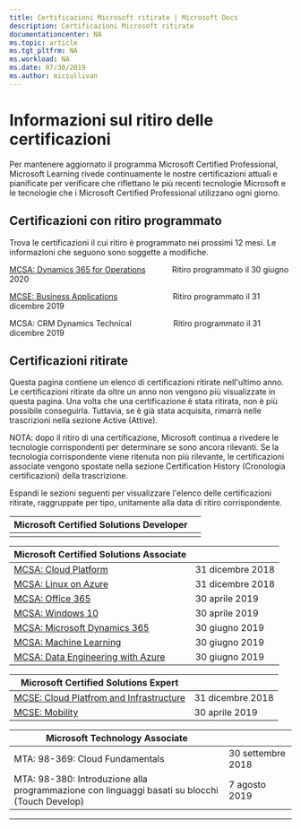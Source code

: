 ```yaml
---
title: Certificazioni Microsoft ritirate | Microsoft Docs
description: Certificazioni Microsoft ritirate
documentationcenter: NA
ms.topic: article
ms.tgt_pltfrm: NA
ms.workload: NA
ms.date: 07/30/2019
ms.author: micsullivan
---
```

# Informazioni sul ritiro delle certificazioni

Per mantenere aggiornato il programma Microsoft Certified Professional, Microsoft Learning rivede continuamente le nostre certificazioni attuali e pianificate per verificare che riflettano le più recenti tecnologie Microsoft e le tecnologie che i Microsoft Certified Professional utilizzano ogni giorno.

## Certificazioni con ritiro programmato

Trova le certificazioni il cui ritiro è programmato nei prossimi 12 mesi. Le informazioni che seguono sono soggette a modifiche. 

[MCSA: Dynamics 365 for Operations](https://www.microsoft.com/learning/mcsa-microsoft-dynamics-365-for-operations.aspx)&nbsp;&nbsp;&nbsp;&nbsp;&nbsp;&nbsp;&nbsp;&nbsp;&nbsp;&nbsp;&nbsp;&nbsp;Ritiro programmato il 30 giugno 2020  

[MCSE: Business Applications](https://www.microsoft.com/learning/mcse-business-applications.aspx)&nbsp;&nbsp;&nbsp;&nbsp;&nbsp;&nbsp;&nbsp;&nbsp;&nbsp;&nbsp;&nbsp;&nbsp;&nbsp;&nbsp;&nbsp;&nbsp;&nbsp;&nbsp;&nbsp;&nbsp;&nbsp;&nbsp;&nbsp;&nbsp; Ritiro programmato il 31 dicembre 2019  

MCSA: CRM Dynamics Technical&nbsp;&nbsp;&nbsp;&nbsp;&nbsp;&nbsp;&nbsp;&nbsp;&nbsp;&nbsp;&nbsp;&nbsp;&nbsp;&nbsp;&nbsp;&nbsp;&nbsp;&nbsp; Ritiro programmato il 31 dicembre 2019  

## Certificazioni ritirate

Questa pagina contiene un elenco di certificazioni ritirate nell'ultimo anno. Le certificazioni ritirate da oltre un anno non vengono più visualizzate in questa pagina. Una volta che una certificazione è stata ritirata, non è più possibile conseguirla. Tuttavia, se è già stata acquisita, rimarrà nelle trascrizioni nella sezione Active (Attive).

NOTA: dopo il ritiro di una certificazione, Microsoft continua a rivedere le tecnologie corrispondenti per determinare se sono ancora rilevanti. Se la tecnologia corrispondente viene ritenuta non più rilevante, le certificazioni associate vengono spostate nella sezione Certification History (Cronologia certificazioni) della trascrizione.

Espandi le sezioni seguenti per visualizzare l'elenco delle certificazioni ritirate, raggruppate per tipo, unitamente alla data di ritiro corrispondente.

| Microsoft Certified Solutions Developer                                            |                    |
| ---------------------------------------------------------------------------------- | ------------------ |
|                                                                                    |                    |

| Microsoft Certified Solutions Associate                                            |                    |
| ---------------------------------------------------------------------------------- | ------------------ |
| [MCSA: Cloud Platform](https://www.microsoft.com/learning/mcsa-cloud-platform-certification.aspx)                     | 31 dicembre 2018  |
| [MCSA: Linux on Azure](https://www.microsoft.com/learning/mcsa-linux-azure-certification.aspx)                        | 31 dicembre 2018  |
| [MCSA: Office 365](https://www.microsoft.com/learning/mcsa-office365-certification.aspx)                              | 30 aprile 2019     |
| [MCSA: Windows 10](https://www.microsoft.com/learning/mcsa-windows-10-certifications.aspx)                            | 30 aprile 2019     |
| [MCSA: Microsoft Dynamics 365](https://www.microsoft.com/learning/mcsa-microsoft-dynamics-365.aspx)                   | 30 giugno 2019      |
| [MCSA: Machine Learning](https://www.microsoft.com/learning/mcsa-machine-learning.aspx)                               | 30 giugno 2019      |
| [MCSA: Data Engineering with Azure](https://www.microsoft.com/learning/mcsa-data-engineering-with-azure.aspx)         | 30 giugno 2019      |

| Microsoft Certified Solutions Expert                                               |                    |
| ---------------------------------------------------------------------------------- | ------------------ |
| [MCSE: Cloud Platfrom and Infrastructure](https://www.microsoft.com/learning/mcse-cloud-platform-infrastructure.aspx) | 31 dicembre 2018  |
| [MCSE: Mobility](https://www.microsoft.com/learning/mcse-mobility-certification.aspx)                                 | 30 aprile 2019     |

| Microsoft Technology Associate                                                     |                    |
| ---------------------------------------------------------------------------------- | ------------------ |
| MTA: 98-369: Cloud Fundamentals                                                                                             | 30 settembre 2018 |
| MTA: 98-380: Introduzione alla programmazione con linguaggi basati su blocchi (Touch Develop)                                        | 7 agosto 2019     |
___
